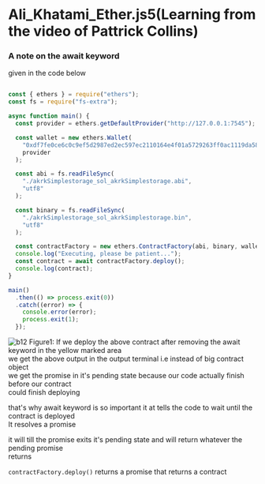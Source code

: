 # Ali_Khatami_Ether.js5(Learning from the video of Pattrick Collins)

### A note on the await keyword 

given in the code below

```javascript

const { ethers } = require("ethers");
const fs = require("fs-extra");

async function main() {
  const provider = ethers.getDefaultProvider("http://127.0.0.1:7545");

  const wallet = new ethers.Wallet(
    "0xdf7fe0ce6c0c9ef5d2987ed2ec597ec2110164e4f01a5729263ff0ac1119da58",
    provider
  );

  const abi = fs.readFileSync(
    "./akrkSimplestorage_sol_akrkSimplestorage.abi",
    "utf8"
  );

  const binary = fs.readFileSync(
    "./akrkSimplestorage_sol_akrkSimplestorage.bin",
    "utf8"
  );

  const contractFactory = new ethers.ContractFactory(abi, binary, wallet);
  console.log("Executing, please be patient...");
  const contract = await contractFactory.deploy();
  console.log(contract);
}

main()
  .then(() => process.exit(0))
  .catch((error) => {
    console.error(error);
    process.exit(1);
  });

```


![b12](https://github.com/C191068/Ali_Khatami_Ether.js5/assets/89090776/c20335a6-0373-48e0-a23d-9e8c2ba32172)
Figure1: If we deploy the above contract after removing the await keyword in the yellow marked area <br>
we get the above output in the output terminal i.e instead of big contract object <br>
we get the promise in it's pending state because our code actually finish before our contract <br>
could finish deploying <br>

that's why await keyword is so important it at tells the code  to wait until the contract is deployed <br>
It resolves a promise <br>

it will till the promise exits it's pending state and will return whatever the pending promise <br>
returns <br>

```contractFactory.deploy()``` returns a promise that returns a contract <br>






